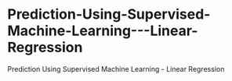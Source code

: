 # Prediction-Using-Supervised-Machine-Learning---Linear-Regression
Prediction Using Supervised Machine Learning - Linear Regression
